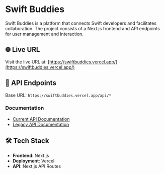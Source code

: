 # Swift Buddies

Swift Buddies is a platform that connects Swift developers and facilitates collaboration. The project consists of a Next.js frontend and API endpoints for user management and interaction.

## 🌐 Live URL

Visit the live URL at: [https://swiftbuddies.vercel.app/](https://swiftbuddies.vercel.app/)

## 🚀 API Endpoints

Base URL: `https://swiftbuddies.vercel.app/api/*`

### Documentation
- [Current API Documentation](https://documenter.getpostman.com/view/23287483/2sA3rwNZo4)
- [Legacy API Documentation](https://github.com/GroophyLifefor/swift-buddies-backend-js/tree/main/src/pages/docs)

## 🛠️ Tech Stack

- **Frontend**: Next.js
- **Deployment**: Vercel
- **API**: Next.js API Routes
